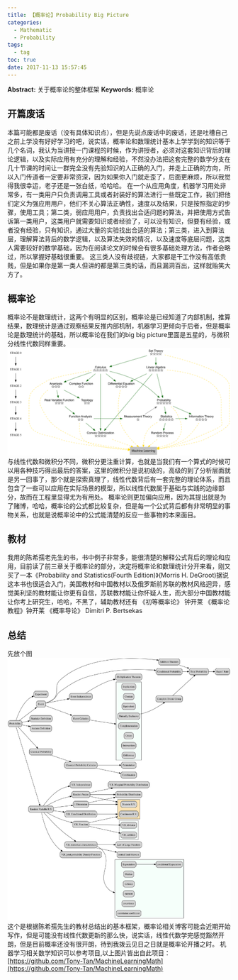 ```yaml
---
title: 【概率论】Probability Big Picture
categories:
  - Mathematic
  - Probability
tags:
  - tag
toc: true
date: 2017-11-13 15:57:45
---
```


**Abstract:** 关于概率论的整体框架
**Keywords:** 概率论

<!--more-->
## 开篇废话
本篇可能都是废话（没有具体知识点），但是先说点废话中的废话，还是吐槽自己之前上学没有好好学习的吧，说实话，概率论和数理统计基本上学学到的知识等于几个名词，我认为当讲授一门课程的时候，作为讲授者，必须对这套知识背后的理论逻辑，以及实际应用有充分的理解和经验，不然没办法把这套完整的数学分支在几十节课的时间让一群完全没有先验知识的人正确的入门，并走上正确的方向，所以入门传道者一定要非常资深，因为如果你入门就走歪了，后面更麻烦，所以我觉得我很幸运，老子还是一张白纸，哈哈哈。
在一个从应用角度，机器学习用处非常多，有一类用户只负责调用工具或者封装好的算法进行一些既定工作，我们把他们定义为强应用用户，他们不关心算法正确性，速度以及结果，只是按照指定的步骤，使用工具；第二类，弱应用用户，负责找出合适问题的算法，并把使用方式告诉第一类用户，这类用户就需要知识或者经验了，可以没有知识，但要有经验，或者没有经验，只有知识，通过大量的实验找出合适的算法；第三类，进入到算法层，理解算法背后的数学逻辑，以及算法失效的情况，以及速度等底层问题，这类人需要较好的数学基础，因为在阅读论文的时候会有很多基础处理方法，作者会略过，所以掌握好基础很重要。
这三类人没有歧视链，大家都是干工作没有高低贵贱，但是如果你是第一类人但讲的都是第三类的话，而且漏洞百出，这样就贻笑大方了。
## 概率论
概率论不是数理统计，这两个有明显的区别，概率论是已经知道了内部机制，推算结果，数理统计是通过观察结果反推内部机制，机器学习更倾向于后者，但是概率论是数理统计的基础，所以概率论在我们的big big picture里面是五星的，与微积分线性代数同样重要。
![Probability](Math-Probability-Big-Picture/Mathematic.png)
与线性代数和微积分不同，微积分更注重计算，也就是当我们有一个算式的时候可以用各种技巧得出最后的答案，这里的微积分是说初级的，高级的到了分析层面就是另一回事了，那个就是探索真理了，线性代数背后有一套完整的理论体系，而且包含了一些可以应用在实际场景的模型，所以线性代数属于基础与实践的边缘部分，故而在工程里显得尤为有用处。
概率论则更加偏向应用，因为其提出就是为了赌博，哈哈，概率论的公式都比较复杂，但是每一个公式背后都有非常明显的事物关系，也就是说概率论中的公式能清楚的反应一些事物的本来面目。
## 教材
我用的陈希孺老先生的书，书中例子非常多，能很清楚的解释公式背后的理论和应用，目前读了前三章关于概率论的部分，决定将概率论和数理统计分开来看，刚又买了一本《Probability and Statistics(Fourth Edition)》(Morris H. DeGroot)据说这本书也很适合入门，美国教材和中国教材以及俄罗斯前苏联的教材风格迥异，感觉美利坚的教材能让你更有自信，苏联教材能让你怀疑人生，而大部分中国教材能让你考上研究生，哈哈，不黑了，辅助教材还有
《初等概率论》 钟开莱
《概率论教程》钟开莱
《概率导论》 Dimitri P. Bertsekas
## 总结
先放个图
![Probability](Math-Probability-Big-Picture/Probability.png)
这个是根据陈希孺先生的教材总结出的基本框架，概率论相关博客可能会近期开始写作，但是可能没有线性代数更新的那么快，说实话，线性代数学完感觉豁然开朗，但是目前概率还没有很开朗，待到我拨云见日之日就是概率论开播之时。
机器学习相关数学知识可以参考项目,以上图片皆出自此项目：
[https://github.com/Tony-Tan/MachineLearningMath](https://github.com/Tony-Tan/MachineLearningMath)
